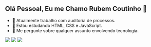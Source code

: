 ## Olá Pessoal, Eu me Chamo Rubem Coutinho 👋

- 🔭 Atualmente trabalho com auditoria de processos.
- 🌱 Estou estudando HTML, CSS e JavaScript.
- 💬 Me pergunte sobre qualquer assunto envolvendo tecnologia.

<div> 
 <a href="" target="_blank"><img src="https://img.shields.io/badge/Discord-7289DA?style=for-the-badge&logo=discord&logoColor=white" target="_blank"></a> 
  <a href = "mailto:rubemd.almeida@gmail.com"><img src="https://img.shields.io/badge/-Gmail-%23333?style=for-the-badge&logo=gmail&logoColor=white" target="_blank"></a>
  <a href="https://www.linkedin.com/in/rubemcoutinho" target="_blank"><img src="https://img.shields.io/badge/-LinkedIn-%230077B5?style=for-the-badge&logo=linkedin&logoColor=white" target="_blank"></a> 
</div>
